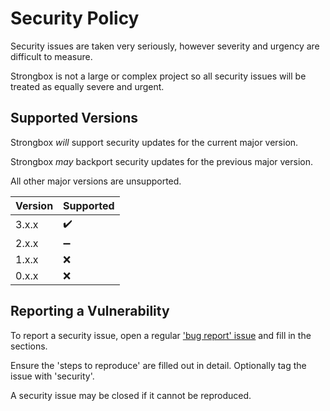 # Security Policy

Security issues are taken very seriously, however severity and urgency are difficult to measure.

Strongbox is not a large or complex project so all security issues will be treated as equally severe and urgent.

## Supported Versions

Strongbox *will* support security updates for the current major version.

Strongbox *may* backport security updates for the previous major version.

All other major versions are unsupported.


| Version | Supported          |
| ------- | ------------------ |
| 3.x.x   | :heavy_check_mark: |
| 2.x.x   | :heavy_minus_sign: |
| 1.x.x   | :x:                |
| 0.x.x   | :x:                |

## Reporting a Vulnerability

To report a security issue, open a regular ['bug report' issue](https://github.com/ogri-la/strongbox/issues/new?assignees=&labels=bug&template=bug_report.md&title=) and fill in the sections. 

Ensure the 'steps to reproduce' are filled out in detail. Optionally tag the issue with 'security'.

A security issue may be closed if it cannot be reproduced.
